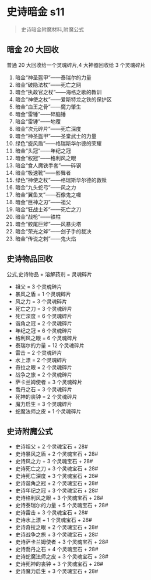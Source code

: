 # 史诗暗金 s11

> 史诗暗金附魔材料,附魔公式

## 暗金 20 大回收

普通 20 大回收给一个灵魂碎片,4 大神器回收给 3 个灵魂碎片

1. 暗金“神圣盔甲”——泰瑞尔的力量
2. 暗金“破隐法杖”——死亡之网
3. 暗金“执政官之杖”——海格之歌的教训
4. 暗金“神使之杖”——爱斯特龙之铁的保护区
5. 暗金“血王之骨”——魔力肇生
6. 暗金“雷锤”——碎脑锤
7. 暗金“雷锤”——地覆
8. 暗金“次元碎片”——死亡深度
9. 暗金“神圣盔甲”——圣堂武士的力量
10. 绿色“旋风盾”——格瑞斯华尔德的荣耀
11. 暗金“头冠”——年纪之冠
12. 暗金“权冠”——格利风之眼
13. 暗金“食人魔铁手套”——碎钢
14. 暗金“极速靴”——影舞者
15. 绿色“神使之杖”——格瑞斯华尔德的救赎
16. 暗金“九头蛇弓”——风之力
17. 暗金“翼鱼叉”——石像鬼之噬
18. 暗金“巨神之刃”——祖父
19. 暗金“狂战士斧”——死亡之刀
20. 暗金“战枪”——铁柱
21. 暗金“鲛尾巨斧”——风暴尖塔
22. 暗金“荣光之斧”——刽子手的裁决
23. 暗金“传说之刺”——鬼火焰

## 史诗物品回收

公式,史诗物品 + 溶解药剂 = 灵魂碎片

- 祖父 = 3 个灵魂碎片
- 暴风之盾 = 1 个灵魂碎片
- 风之力 = 3 个灵魂碎片
- 死亡之刀 = 3 个灵魂碎片
- 死亡深度 = 6 个灵魂碎片
- 谐角之冠 = 2 个灵魂碎片
- 年纪之冠 = 6 个灵魂碎片
- 格利风之眼 = 6 个灵魂碎片
- 泰瑞尔的力量 = 12 个灵魂碎片
- 雷击 = 2 个灵魂碎片
- 水上漂 = 2 个灵魂碎片
- 奇拉之眼 = 2 个灵魂碎片
- 战争之旅 = 2 个灵魂碎片
- 萨卡兰姆使者 = 3 个灵魂碎片
- 喬丹之石 = 3 个灵魂碎片
- 死神的丧钟 = 2 个灵魂碎片
- 魔力启生 = 3 个灵魂碎片
- 蛇魔法师之皮 = 1 个灵魂碎片

## 史诗附魔公式

- 史诗祖父 + 2 个灵魂宝石 + 28#
- 史诗暴风之盾 + 2 个灵魂宝石 + 28#
- 史诗风之力 + 3 个灵魂宝石 + 28#
- 史诗死亡之刀 + 3 个灵魂宝石 + 28#
- 史诗死亡深度 + 3 个灵魂宝石 + 28#
- 史诗谐角之冠 + 2 个灵魂宝石 + 28#
- 史诗年纪之冠 + 3 个灵魂宝石 + 28#
- 史诗格利风之眼 + 3 个灵魂宝石 + 28#
- 史诗泰瑞尔的力量 + 5 个灵魂宝石 + 28#
- 史诗雷击 + 3 个灵魂宝石 + 28#
- 史诗水上漂 + 1 个灵魂宝石 + 28#
- 史诗奇拉之眼 + 2 个灵魂宝石 + 28#
- 史诗战争之旅 + 3 个灵魂宝石 + 28#
- 史诗萨卡兰姆使者 + 3 个灵魂宝石 + 28#
- 史诗喬丹之石 + 4 个灵魂宝石 + 28#
- 史诗蛇魔法师之皮 + 3 个灵魂宝石 + 28#
- 史诗死神的丧钟 + 3 个灵魂宝石 + 28#
- 史诗魔力启生 + 3 个灵魂宝石 + 28#
